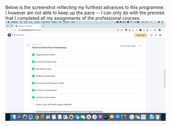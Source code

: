 Below is the screenshot reflecting my furthest advances to this programme. I however am not able to keep up the pace -- I can only do with the premise that I completed all my assignments of the professional courses.
![](https://github.com/ophwsjtu18/ohw19f/blob/master/student/yonghao-liu/HW.jpg)
